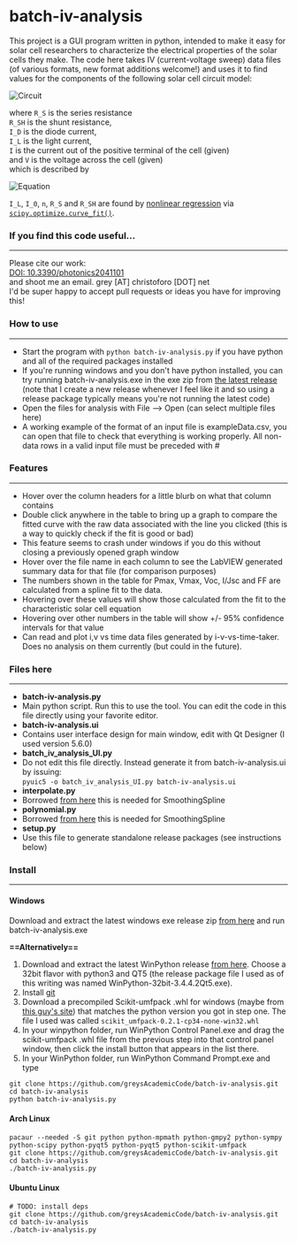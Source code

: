 batch-iv-analysis
=================

This project is a GUI program written in python, intended to make it easy for solar cell researchers to characterize the electrical properties of the solar cells they make. The code here takes IV (current-voltage sweep) data files (of various formats, new format additions welcome!) and uses it to find values for the components of the following solar cell circuit model:

![Circuit](https://upload.wikimedia.org/wikipedia/commons/c/c4/Solar_cell_equivalent_circuit.svg)

where `R_S` is the series resistance  
`R_SH` is the shunt resistance,  
`I_D` is the diode current,  
`I_L` is the light current,  
`I` is the current out of the positive terminal of the cell (given)  
and `V` is the voltage across the cell (given)  
which is described by

![Equation](http://upload.wikimedia.org/math/4/7/d/47d17d3c2fe8840d0b3181860bd22f0a.png)

`I_L`, `I_0`, `n`, `R_S` and `R_SH` are found by [nonlinear regression](https://en.wikipedia.org/wiki/Nonlinear_regression) via [`scipy.optimize.curve_fit()`](http://docs.scipy.org/doc/scipy-0.17.0/reference/generated/scipy.optimize.curve_fit.html).

### If you find this code useful...
---
Please cite our work:  
[DOI: 10.3390/photonics2041101](http://www.mdpi.com/2304-6732/2/4/1101/htm)  
and shoot me an email. grey [AT] christoforo [DOT] net  
I'd be super happy to accept pull requests or ideas you have for improving this!

### How to use
---
- Start the program with `python batch-iv-analysis.py` if you have python and all of the required packages installed
 - If you're running windows and you don't have python installed, you can try running batch-iv-analysis.exe in the exe zip from [the latest release](https://github.com/spraycoater/batch-iv-analysis/releases/latest/) (note that I create a new release whenever I feel like it and so using a release package typically means you're not running the latest code)
- Open the files for analysis with File --> Open (can select multiple files here)
 - A working example of the format of an input file is exampleData.csv, you can open that file to check that everything is working properly. All non-data rows in a valid input file must be preceded with #

### Features
---
- Hover over the column headers for a little blurb on what that column contains
- Double click anywhere in the table to bring up a graph to compare the fitted curve with the raw data associated with the line you clicked (this is a way to quickly check if the fit is good or bad)
 - This feature seems to crash under windows if you do this without closing a previously opened graph window
- Hover over the file name in each column to see the LabVIEW generated summary data for that file (for comparison purposes)
- The numbers shown in the table for Pmax, Vmax, Voc, I/Jsc and FF are calculated from a spline fit to the data.
 - Hovering over these values will show those calculated from the fit to the characteristic solar cell equation 
 - Hovering over other numbers in the table will show +/- 95% confidence intervals for that value
- Can read and plot i,v vs time data files generated by i-v-vs-time-taker. Does no analysis on them currently (but could in the future).

### Files here
---
- **batch-iv-analysis.py**
 - Main python script. Run this to use the tool. You can edit the code in this file directly using your favorite editor.
- **batch-iv-analysis.ui**
 - Contains user interface design for main window, edit with Qt Designer (I used version 5.6.0)
- **batch_iv_analysis_UI.py**
 - Do not edit this file directly. Instead generate it from batch-iv-analysis.ui by issuing:  
`pyuic5 -o batch_iv_analysis_UI.py batch-iv-analysis.ui`
- **interpolate.py**
 - Borrowed [from here](http://pywafo.googlecode.com/svn/trunk/pywafo/src/wafo/interpolate.py) this is needed for SmoothingSpline
- **polynomial.py**
 - Borrowed [from here](http://pywafo.googlecode.com/svn/trunk/pywafo/src/wafo/polynomial.py) this is needed for SmoothingSpline
- **setup.py**
 - Use this file to generate standalone release packages (see instructions below)

### Install
---
#### Windows
Download and extract the latest windows exe release zip [from here](https://github.com/greysAcademicCode/batch-iv-analysis/releases/latest) and run batch-iv-analysis.exe  

__==Alternatively==__

1. Download and extract the latest WinPython release [from here](https://github.com/winpython/winpython/releases/latest). Choose a 32bit flavor with python3 and QT5 (the release package file I used as of this writing was named WinPython-32bit-3.4.4.2Qt5.exe).
1. Install [git](https://git-scm.com/downloads)
1. Download a precompiled Scikit-umfpack .whl for windows (maybe from [this guy's site](http://www.lfd.uci.edu/~gohlke/pythonlibs/)) that matches the python version you got in step one. The file I used was called `scikit_umfpack-0.2.1-cp34-none-win32.whl`
1. In your winpython folder, run WinPython Control Panel.exe and drag the scikit-umfpack .whl file from the previous step into that control panel window, then click the install button that appears in the list there.
1. In your WinPython folder, run WinPython Command Prompt.exe and type  

  ```
git clone https://github.com/greysAcademicCode/batch-iv-analysis.git
cd batch-iv-analysis
python batch-iv-analysis.py
```

#### Arch Linux
```
pacaur --needed -S git python python-mpmath python-gmpy2 python-sympy python-scipy python-pyqt5 python-pyqt5 python-scikit-umfpack
git clone https://github.com/greysAcademicCode/batch-iv-analysis.git
cd batch-iv-analysis
./batch-iv-analysis.py
```

#### Ubuntu Linux
```
# TODO: install deps
git clone https://github.com/greysAcademicCode/batch-iv-analysis.git
cd batch-iv-analysis
./batch-iv-analysis.py
```
